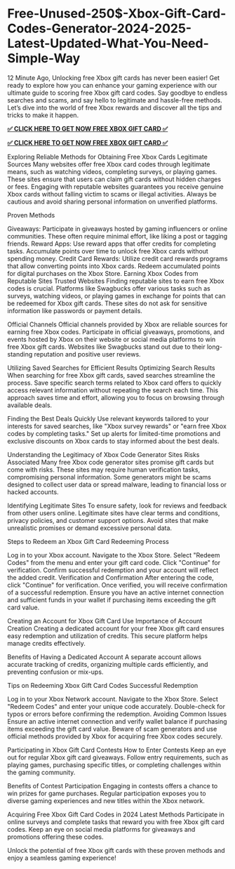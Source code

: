 # Free-Unused-250$-Xbox-Gift-Card-Codes-Generator-2024-2025-Latest-Updated-What-You-Need-Simple-Way

12 Minute Ago, Unlocking free Xbox gift cards has never been easier! Get ready to explore how you can enhance your gaming experience with our ultimate guide to scoring free Xbox gift card codes. Say goodbye to endless searches and scams, and say hello to legitimate and hassle-free methods. Let’s dive into the world of free Xbox rewards and discover all the tips and tricks to make it happen.

**[✅ CLICK HERE TO GET NOW FREE XBOX GIFT CARD ✅](https://cutt.ly/veHCrXB2)**

**[✅ CLICK HERE TO GET NOW FREE XBOX GIFT CARD ✅](https://cutt.ly/veHCrXB2)**

Exploring Reliable Methods for Obtaining Free Xbox Cards
Legitimate Sources
Many websites offer free Xbox card codes through legitimate means, such as watching videos, completing surveys, or playing games. These sites ensure that users can claim gift cards without hidden charges or fees. Engaging with reputable websites guarantees you receive genuine Xbox cards without falling victim to scams or illegal activities. Always be cautious and avoid sharing personal information on unverified platforms.

Proven Methods

Giveaways: Participate in giveaways hosted by gaming influencers or online communities. These often require minimal effort, like liking a post or tagging friends.
Reward Apps: Use reward apps that offer credits for completing tasks. Accumulate points over time to unlock free Xbox cards without spending money.
Credit Card Rewards: Utilize credit card rewards programs that allow converting points into Xbox cards. Redeem accumulated points for digital purchases on the Xbox Store.
Earning Xbox Codes from Reputable Sites
Trusted Websites
Finding reputable sites to earn free Xbox codes is crucial. Platforms like Swagbucks offer various tasks such as surveys, watching videos, or playing games in exchange for points that can be redeemed for Xbox gift cards. These sites do not ask for sensitive information like passwords or payment details.

Official Channels
Official channels provided by Xbox are reliable sources for earning free Xbox codes. Participate in official giveaways, promotions, and events hosted by Xbox on their website or social media platforms to win free Xbox gift cards. Websites like Swagbucks stand out due to their long-standing reputation and positive user reviews.

Utilizing Saved Searches for Efficient Results
Optimizing Search Results
When searching for free Xbox gift cards, saved searches streamline the process. Save specific search terms related to Xbox card offers to quickly access relevant information without repeating the search each time. This approach saves time and effort, allowing you to focus on browsing through available deals.

Finding the Best Deals Quickly
Use relevant keywords tailored to your interests for saved searches, like "Xbox survey rewards" or "earn free Xbox codes by completing tasks." Set up alerts for limited-time promotions and exclusive discounts on Xbox cards to stay informed about the best deals.

Understanding the Legitimacy of Xbox Code Generator Sites
Risks Associated
Many free Xbox code generator sites promise gift cards but come with risks. These sites may require human verification tasks, compromising personal information. Some generators might be scams designed to collect user data or spread malware, leading to financial loss or hacked accounts.

Identifying Legitimate Sites
To ensure safety, look for reviews and feedback from other users online. Legitimate sites have clear terms and conditions, privacy policies, and customer support options. Avoid sites that make unrealistic promises or demand excessive personal data.

Steps to Redeem an Xbox Gift Card
Redeeming Process

Log in to your Xbox account.
Navigate to the Xbox Store.
Select "Redeem Codes" from the menu and enter your gift card code.
Click "Continue" for verification.
Confirm successful redemption and your account will reflect the added credit.
Verification and Confirmation
After entering the code, click "Continue" for verification. Once verified, you will receive confirmation of a successful redemption. Ensure you have an active internet connection and sufficient funds in your wallet if purchasing items exceeding the gift card value.

Creating an Account for Xbox Gift Card Use
Importance of Account Creation
Creating a dedicated account for your free Xbox gift card ensures easy redemption and utilization of credits. This secure platform helps manage credits effectively.

Benefits of Having a Dedicated Account
A separate account allows accurate tracking of credits, organizing multiple cards efficiently, and preventing confusion or mix-ups.

Tips on Redeeming Xbox Gift Card Codes
Successful Redemption

Log in to your Xbox Network account.
Navigate to the Xbox Store.
Select "Redeem Codes" and enter your unique code accurately.
Double-check for typos or errors before confirming the redemption.
Avoiding Common Issues
Ensure an active internet connection and verify wallet balance if purchasing items exceeding the gift card value. Beware of scam generators and use official methods provided by Xbox for acquiring free Xbox codes securely.

Participating in Xbox Gift Card Contests
How to Enter Contests
Keep an eye out for regular Xbox gift card giveaways. Follow entry requirements, such as playing games, purchasing specific titles, or completing challenges within the gaming community.

Benefits of Contest Participation
Engaging in contests offers a chance to win prizes for game purchases. Regular participation exposes you to diverse gaming experiences and new titles within the Xbox network.

Acquiring Free Xbox Gift Card Codes in 2024
Latest Methods
Participate in online surveys and complete tasks that reward you with free Xbox gift card codes. Keep an eye on social media platforms for giveaways and promotions offering these codes.

Unlock the potential of free Xbox gift cards with these proven methods and enjoy a seamless gaming experience!

